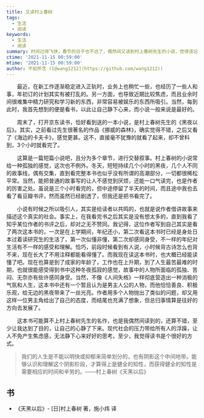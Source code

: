 ```yaml
---
title: 又读村上春树
tags:
  - 生活
  - 阅读
keywords:
  - 生活
  - 阅读
summary: 时间过得飞快，春节的日子也不远了，偶然间又读到村上春树先生的小说，觉得该记录一些什么东西。
ctime: '2021-11-15 00:59:00'
mtime: '2021-11-15 00:59:00'
author: 不如怀念 ([@wang1212](https://github.com/wang1212))
---
```


　　最近，在新工作逐渐稳定进入正轨时，业务上也稍忙一些，也经历了一些人和事，年初订的计划其实有被打乱的。另一方面，也导致近期比较焦虑，而且业余时间很难集中精力研究和学习新的东西，非常容易被娱乐的东西所吸引。当然，每到此时，我首先想到的便是看书，以此让自己静下心来，而小说一般来说是最好的。

　　周末了，打开京东读书，恰好看到送的一本小说，是村上春树先生的《黑夜以后》。其实，之前看过先生很著名的作品《挪威的森林》，确实觉得不错，之后又看了《海边的卡夫卡》，感觉更甚。这不，直接毫不犹豫的就看了起来，却不曾料到，3个小时就看完了。

　　这算是一篇短篇小说吧，且分为多个章节，进行交替叙事。村上春树的小说常给一种孤独的感觉，这次也不例外。冬天，短短持续几个小时的黑夜，几个人不同的故事线，偶有交集，直到看完整本书也似乎没有所谓的高潮部分，一切都很稀松平常。当然，能把普通的故事写的让人不感觉到厌烦，还能一口气读完，也是作者的厉害之处。虽说是三个小时看完的，但中途停留了半天的时间，而且途中我也去看了看豆瓣书评，然而虽然已经剧透了，但我还是把书看完了。

　　小说有时候之所以吸引人，其实是给读者以共鸣的，也就是说作者借讲故事来描述这个真实的社会。事实上，在我看完书之后其实是没有想太多的，直到我看了知乎某位作者的书评之后，却对之无不赞同。我记得，这位作者写到自己其实是看了两次这本书的，一次是在上学期间，年纪还小，第二次看这本书时已经是身处日本过着读研究生的生活了，第一次似懂非懂，第二次却感同身受，不一样的年纪对生活有不一样的感受和理解。恰巧，前段时候看到有人说，小时候背古诗怎么也背不来，现在长大了不用注释都能看得懂了。而我现在读这本书时，也大概已经能读懂了吧。现在也算是到了成家的年龄了，工作也在上升期，到了人生最苦最难的时期，也就很能感受得到书中这种冬夜孤寂的感觉，故事中的人物所面临的孤独、苦闷、无奈亦有些许感同身受。当然，不像《人间失格》一样彻底营造出一种消极的气氛和人生，这本书中还有一个暂且认为是男主人公的人物，而他恰恰善良、积极乐观，给无边的黑夜带来了一丝光亮。作者用多个人物抛出了类似的问题，却又用这样一位男主角给出了自己的态度，而结尾也充满了想象，但总归事情算是往好的方向去发展了。

　　这本书可能算不上村上春树先生的名作，也是我偶然间读到的，还算不错，至少让我达到了目的，让自己的心静了下来。现代社会的压力带给所有人的浮躁，让人不免产生焦虑感，无法静下心来好好的思考。至少，我觉得读书是个很好的方式。

> 我们的人生是不能以明快或抑郁来简单划分的，也有阴影这个中间地带。能够认识和理解这个阴影阶段，才算得上是健全的知性，而获得健全的知性是需要相应的时间和辛劳的。——村上春树《天黑以后》

## 书

- 《天黑以后》- [日]村上春树 著，施小炜 译